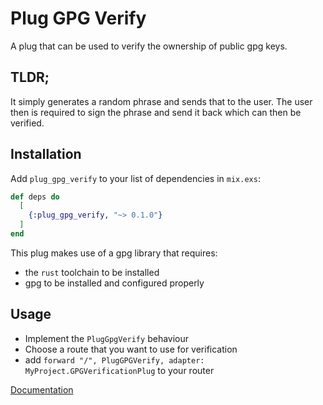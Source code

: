 # Plug GPG Verify

A plug that can be used to verify the ownership of public gpg keys.

## TLDR;

It simply generates a random phrase and sends that to the user.
The user then is required to sign the phrase and send it back which can then be verified.


## Installation

Add `plug_gpg_verify` to your list of dependencies in `mix.exs`:

```elixir
def deps do
  [
    {:plug_gpg_verify, "~> 0.1.0"}
  ]
end
```

This plug makes use of a gpg library that requires:
* the `rust` toolchain to be installed
* gpg to be installed and configured properly

## Usage
* Implement the `PlugGpgVerify` behaviour
* Choose a route that you want to use for verification
* add `forward "/", PlugGPGVerify, adapter: MyProject.GPGVerificationPlug` to your router

[Documentation](https://hexdocs.pm/plug_gpg_verify/PlugGPGVerify.html)

